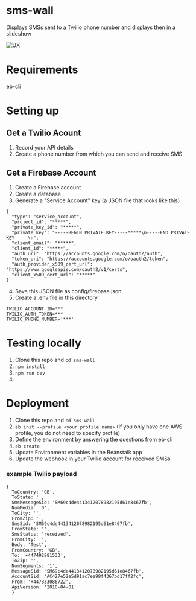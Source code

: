 # sms-wall
Displays SMSs sent to a Twilio phone number and displays then in a slideshow


![UX](./BandNames.gif)

# Requirements
eb-cli

# Setting up

## Get a Twilio Acount
1. Record your API details
2. Create a phone number from which you can send and receive SMS

## Get a Firebase Account
1. Create a Firebase account
2. Create a database
3. Generate a "Service Account" key (a JSON file that looks like this)
  ```
  {
    "type": "service_account",
    "project_id": "*****",
    "private_key_id": "*****",
    "private_key": "-----BEGIN PRIVATE KEY-----*****\n-----END PRIVATE KEY-----\n",
    "client_email": "*****",
    "client_id": "*****",
    "auth_uri": "https://accounts.google.com/o/oauth2/auth",
    "token_uri": "https://accounts.google.com/o/oauth2/token",
    "auth_provider_x509_cert_url": "https://www.googleapis.com/oauth2/v1/certs",
    "client_x509_cert_url": "*****"
  }
```
4. Save this JSON file as config/firebase.json
5. Create a .env file in this directory
  ```
  TWILIO_ACCOUNT_ID=***
  TWILIO_AUTH_TOKEN=***
  TWILIO_PHONE_NUMBER='***'
  ```


# Testing locally
1. Clone this repo and `cd sms-wall`
2. `npm install`
3. `npm run dev`
4. 

# Deployment
1. Clone this repo and `cd sms-wall`
2. `eb init --profile <your profile name>` (If you only have one AWS profile, you do not need to specify profile)
3. Define the environment by answering the questions from eb-cli
4. `eb create`
5. Update Environment variables in the Beanstalk app
6. Update the webhook in your Twilio account for received SMSs



### example Twilio payload
```
{ 
  ToCountry: 'GB',
  ToState: '',
  SmsMessageSid: 'SM69c4de4413412078982195d61e8467fb',
  NumMedia: '0',
  ToCity: '',
  FromZip: '',
  SmsSid: 'SM69c4de4413412078982195d61e8467fb',
  FromState: '',
  SmsStatus: 'received',
  FromCity: '',
  Body: 'Test',
  FromCountry: 'GB',
  To: '+447492881533',
  ToZip: '',
  NumSegments: '1',
  MessageSid: 'SM69c4de4413412078982195d61e8467fb',
  AccountSid: 'AC427e52e5d91ac7ee98f4367bd17ff2fc',
  From: '+447833086722',
  ApiVersion: '2010-04-01' 
  }
  ```

